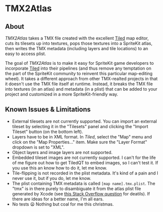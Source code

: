 # TMX2Atlas

## About
*TMX2Atlas* takes a TMX file created with the excellent [Tiled][1] map editor, cuts its tilesets up into textures, pops those textures into a SpriteKit atlas, then writes the TMX metadata (including layers and tile locations) to an easy to access plist.

The goal of *TMX2Atlas* is to make it easy for SpriteKit game developers to incorporate [Tiled][1] into their pipelines (and thus remove any temptation on the part of the SpriteKit community to reinvent this particular map-editing wheel). It takes a different approach from other TMX-realted projects in that it doesn't use the TMX file itself at runtime. Instead, it breaks the TMX file into textures (in an atlas) and metadata (in a plist) that can be added to your project and customized in a more SpriteKit-friendly way.

[1]: http://www.mapeditor.org
[2]: http://koboldkit.com


## Known Issues & Limitations
* External tilesets are not currently supported. You can import an external tileset by selecting it in the "Tilesets" panel and clicking the "Import Tileset" button (on the bottom left).
* Layers have to be in XML format. In *Tiled*, select the "Map" menu and click on the "Map Properties…" item. Make sure the "Layer Format" dropdown is set to "XML".
* Object layers and image layers are not supported.
* Embedded tileset images are not currently supported. I can't for the life of me figure out how to get TiledQT to embed images, so I can't test it. If you use this an know how to do it, let me know.
* Tile-flipping is not recorded in the plist metadata. It's kind of a pain and I never use it, but if you do, let me know.
* The plist containing TMX metadata is called `[map name].tmx.plist`. The "tmx" is in there purely to disambiguate it from the atlas plist file generated by Xcode (see [this Stack Overflow question](http://stackoverflow.com/questions/20851682/atlaswithname-throws-unsupported-texture-atlas-format-exception) for deatils). If there are ideas for a better name, I'm all ears.
* No tests :frowning: Nothing but coal for me this christmas.
